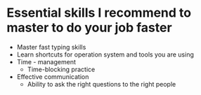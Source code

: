 # Essential skills I recommend to master to do your job faster

* Master fast typing skills
* Learn shortcuts for operation system and tools you are using
* Time - management
   * Time-blocking practice 
* Effective communication
   * Ability to ask the right questions to the right people 
